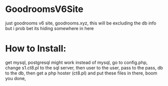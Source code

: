 # GoodroomsV6Site
just goodrooms v6 site, goodrooms.xyz, this will be excluding the db info but i prob bet its hiding somewhere in here
# How to Install:
get mysql, postgresql might work instead of mysql,
go to config.php,
change s1.ct8.pl to the sql server,
then user to the user,
pass to the pass,
db to the db,
then get a php hoster (ct8.pl) and put these files in there,
boom you done,

